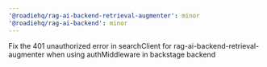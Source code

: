 ```yaml
---
'@roadiehq/rag-ai-backend-retrieval-augmenter': minor
'@roadiehq/rag-ai-backend': minor
---
```


Fix the 401 unauthorized error in searchClient for rag-ai-backend-retrieval-augmenter when using authMiddleware in backstage backend
